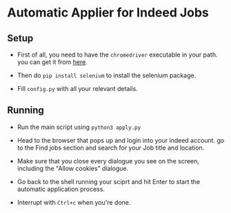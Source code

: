 # Automatic Applier for Indeed Jobs

## Setup

* First of all, you need to have  the `chromedriver` executable in your path. you can get it from [here](https://chromedriver.chromium.org/downloads).

* Then do ``` pip install selenium ``` to install the selenium package.

* Fill ```config.py``` with all your relevant details.

## Running

* Run the main script using ```python3 apply.py```

* Head to the browser that pops up and login into your indeed account. go to the Find jobs section and search for your Job title and location.

* Make sure that you close every dialogue you see on the screen, including the "Allow cookies" dialogue.

* Go back to the shell running your sciprt and hit Enter to start the automatic application process.

* Interrupt with ```Ctrl+c``` when you're done.